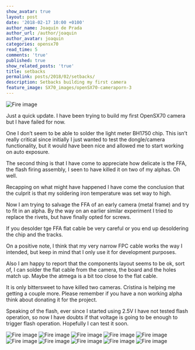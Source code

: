 ```yaml
---
show_avatar: true
layout: post
date: '2018-02-17 10:00 +0100'
author_name: Joaquín de Prada
author_url: /author/joaquin
author_avatar: joaquin
categories: opensx70
read_time: 5
comments: 'true'
published: true
show_related_posts: 'true'
title: setbacks
permalink: posts/2018/02/setbacks/
description: Setbacks building my first camera
feature_image: SX70_images/openSX70-cameraporn-3
---
```

![Fire image]({{site.url}}/{{site.baseurl}}img/2018/02/building-opensx70-camera-03.jpg)

Just a quick update. I have been trying to build my first OpenSX70 camera but I have failed for now.

One I don’t seem to be able to solder the light meter BH1750 chip. This isn’t really critical since initially I just wanted to test the dongle/camera functionality, but it would have been nice and allowed me to start working on auto exposure. 

The second thing is that I have come to appreciate how delicate is the FFA, the flash firing assembly, I seen to have killed it on two of my alphas. 
Oh well.

Recapping on what might have happened I have come the conclusion that the culprit is that my soldering iron temperature was set way to high.

Now I am trying to salvage the FFA of an early camera (metal frame) and try to fit in an alpha. By the way on an earlier similar experiment I tried to replace the rivets, but have finally opted for screws.

If you desolder tge FFA flat cable be very careful or you end up desoldering the chip and the tracks. 

On a positive note, I think that my very narrow FPC cable works the way I intended, but keep in mind that I only use it for development purposes.

Also I am happy to report that the components layout seems to be ok, sort of, I can solder the flat cable from the camera, the board and the holes match up. Maybe the atmega is a bit too close to the flat cable. 

It is only bittersweet to have killed two cameras. Cristina is helping me getting a couple more. Please remember if you have a non working alpha think about donating it for the project.

Speaking of the flash, ever since I started using 2.5V I have not tested flash operation, so now I have doubts if that voltage is going to be enough to trigger flash operation. Hopefully I can test it soon. 


![Fire image]({{site.url}}/{{site.baseurl}}img/2018/02/building-opensx70-camera-01.jpg)
![Fire image]({{site.url}}/{{site.baseurl}}img/2018/02/building-opensx70-camera-02.jpg)
![Fire image]({{site.url}}/{{site.baseurl}}img/2018/02/building-opensx70-camera-04.jpg)
![Fire image]({{site.url}}/{{site.baseurl}}img/2018/02/building-opensx70-camera-05.jpg)
![Fire image]({{site.url}}/{{site.baseurl}}img/2018/02/building-opensx70-camera-06.jpg)
![Fire image]({{site.url}}/{{site.baseurl}}img/2018/02/building-opensx70-camera-07.jpg)
![Fire image]({{site.url}}/{{site.baseurl}}img/2018/02/building-opensx70-camera-08.jpg)
![Fire image]({{site.url}}/{{site.baseurl}}img/2018/02/building-opensx70-camera-08.jpg)
![Fire image]({{site.url}}/{{site.baseurl}}img/2018/02/building-opensx70-camera-10.jpg)
![Fire image]({{site.url}}/{{site.baseurl}}img/2018/02/building-opensx70-camera-11.jpg)
